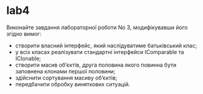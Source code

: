 # lab4
Виконайте завдання лабораторної роботи No 3, модифікувавши його згідно
вимог:
- створити власний інтерфейс, який наслідуватиме батьківський клас;
- у всіх класах реалізувати стандартні інтерфейси IComparable та IClonable;
- створити масив об’єктів, друга половина якого повинна бути заповнена клонами першої половини;
- здійснити сортування масиву об’єктів;
- передбачити обробку виняткових ситуацій.

